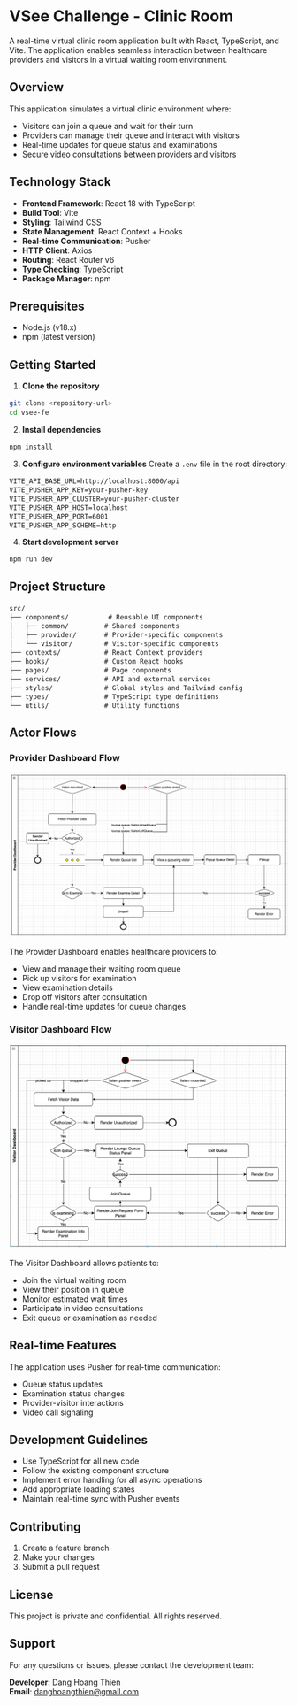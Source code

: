 # VSee Challenge - Clinic Room

A real-time virtual clinic room application built with React, TypeScript, and Vite. The application enables seamless interaction between healthcare providers and visitors in a virtual waiting room environment.

## Overview

This application simulates a virtual clinic environment where:
- Visitors can join a queue and wait for their turn
- Providers can manage their queue and interact with visitors
- Real-time updates for queue status and examinations
- Secure video consultations between providers and visitors

## Technology Stack

- **Frontend Framework**: React 18 with TypeScript
- **Build Tool**: Vite
- **Styling**: Tailwind CSS
- **State Management**: React Context + Hooks
- **Real-time Communication**: Pusher
- **HTTP Client**: Axios
- **Routing**: React Router v6
- **Type Checking**: TypeScript
- **Package Manager**: npm

## Prerequisites

- Node.js (v18.x)
- npm (latest version)

## Getting Started

1. **Clone the repository**
```bash
git clone <repository-url>
cd vsee-fe
```

2. **Install dependencies**
```bash
npm install
```

3. **Configure environment variables**
Create a `.env` file in the root directory:
```env
VITE_API_BASE_URL=http://localhost:8000/api
VITE_PUSHER_APP_KEY=your-pusher-key
VITE_PUSHER_APP_CLUSTER=your-pusher-cluster
VITE_PUSHER_APP_HOST=localhost
VITE_PUSHER_APP_PORT=6001
VITE_PUSHER_APP_SCHEME=http
```

4. **Start development server**
```bash
npm run dev
```

## Project Structure

```
src/
├── components/          # Reusable UI components
│   ├── common/         # Shared components
│   ├── provider/       # Provider-specific components
│   └── visitor/        # Visitor-specific components
├── contexts/           # React Context providers
├── hooks/              # Custom React hooks
├── pages/              # Page components
├── services/           # API and external services
├── styles/             # Global styles and Tailwind config
├── types/              # TypeScript type definitions
└── utils/              # Utility functions
```

## Actor Flows

### Provider Dashboard Flow
![Provider Dashboard Flow](docs/ProviderDashboard-Flow.png)

The Provider Dashboard enables healthcare providers to:
- View and manage their waiting room queue
- Pick up visitors for examination
- View examination details
- Drop off visitors after consultation
- Handle real-time updates for queue changes

### Visitor Dashboard Flow
![Visitor Dashboard Flow](docs/VisitorDashboard-Flow.png)

The Visitor Dashboard allows patients to:
- Join the virtual waiting room
- View their position in queue
- Monitor estimated wait times
- Participate in video consultations
- Exit queue or examination as needed

## Real-time Features

The application uses Pusher for real-time communication:
- Queue status updates
- Examination status changes
- Provider-visitor interactions
- Video call signaling

## Development Guidelines

- Use TypeScript for all new code
- Follow the existing component structure
- Implement error handling for all async operations
- Add appropriate loading states
- Maintain real-time sync with Pusher events

## Contributing

1. Create a feature branch
2. Make your changes
3. Submit a pull request

## License

This project is private and confidential. All rights reserved.

## Support

For any questions or issues, please contact the development team:

**Developer**: Dang Hoang Thien  
**Email**: danghoangthien@gmail.com
